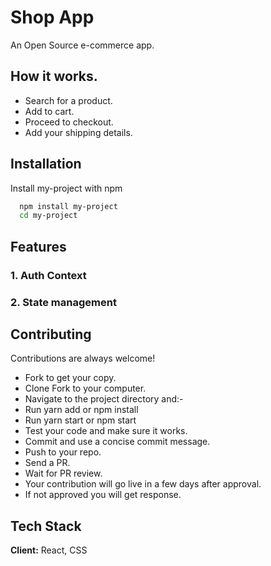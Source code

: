 
# Shop App

An Open Source e-commerce app.

## How it works.
- Search for a product.
- Add to cart.
- Proceed to checkout.
- Add your shipping details.
## Installation

Install my-project with npm

```bash
  npm install my-project
  cd my-project
```
    
## Features

### 1. Auth Context

### 2. State management

## Contributing

Contributions are always welcome!

- Fork to get your copy.
-  Clone Fork to your computer.
-  Navigate to the project directory and:-
-  Run yarn add or npm install
-  Run yarn start or npm start
-  Test your code and make sure it works.
-  Commit and use a concise commit message.
-  Push to your repo.
-  Send a PR.
-  Wait for PR review.
-  Your contribution will go live in a few days after approval.
- If not approved you will get response.


## Tech Stack

**Client:** React, CSS



